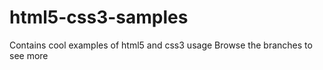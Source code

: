 # html5-css3-samples
Contains cool examples of html5 and css3 usage
Browse the branches to see more

